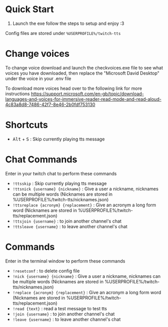 # Quick Start

1. Launch the exe follow the steps to setup and enjoy :3

Config files are stored under `%USERPROFILE%/twitch-tts`

# Change voices

To change voice download and launch the checkvoices.exe file to see what voices you have downloaded, then replace the "Microsoft David Desktop" under the voice in your .env file

To download more voices head over to the following link for more instructions https://support.microsoft.com/en-gb/topic/download-languages-and-voices-for-immersive-reader-read-mode-and-read-aloud-4c83a8d8-7486-42f7-8e46-2b0fdf753130

# Shortcuts

-   <kbd>Alt</kbd> + <kbd>S</kbd> : Skip currently playing tts message

# Chat Commands

Enter in your twitch chat to perform these commands

-   `!ttsskip` : Skip currently playing tts message
-   `!ttsnick {username} {nickname}` : Give a user a nickname, nicknames can be multiple words (Nicknames are stored in %USERPROFILE%/twitch-tts/nicknames.json)
-   `!ttsreplace {acronym} {replacement}` : Give an acronym a long form word (Nicknames are stored in %USERPROFILE%/twitch-tts/replacement.json)
-   `!ttsjoin {username}` : to join another channel's chat
-   `!ttsleave {username}` : to leave another channel's chat

# Commands

Enter in the terminal window to perform these commands

-   `!resetconf` : to delete config file
-   `!nick {username} {nickname}` : Give a user a nickname, nicknames can be multiple words (Nicknames are stored in %USERPROFILE%/twitch-tts/nicknames.json)
-   `!replace {acronym} {replacement}` : Give an acronym a long form word (Nicknames are stored in %USERPROFILE%/twitch-tts/replacement.json)
-   `!read {text}` : read a test message to test tts
-   `!join {username}` : to join another channel's chat
-   `!leave {username}` : to leave another channel's chat
